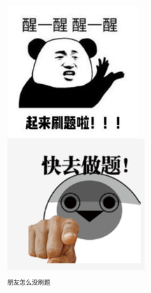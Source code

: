 <img src=".\img\brushed_problem_ma.jpg" height="300px">

<img src=".\img\Want_u.png" height="300px">


朋友怎么没刷题